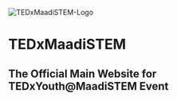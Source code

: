 ![TEDxMaadiSTEM-Logo](https://i.imgur.com/JdbCKbW.jpg)
# TEDxMaadiSTEM 
## The Official Main Website for TEDxYouth@MaadiSTEM Event
